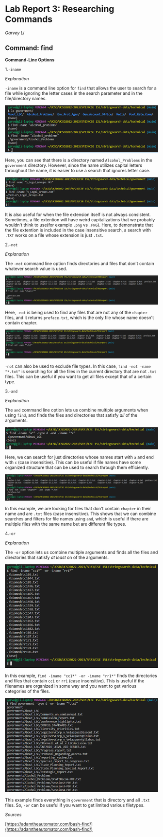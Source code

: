 # Lab Report 3: Researching Commands

*Garvey Li*

## Command: find

**Command-Line Options**


1.`-iname`

*Explanation*

`-iname` is a command line option for `find` that allows the user to search for a file while ignoring the letter cases in the search parameter and in the file/directory names.

![Image](lab3_images/-iname.PNG)

Here, you can see that there is a directory named `Alcohol_Problems` in the `government` directory. However, since the name utilizes capital letters throughout the name, it is easier to use a search that ignores letter case.

![Image](lab3_images/-inamefile.PNG)

It is also useful for when the file extension itself is not always consistent. Sometimes, a file extention will have weird capitalizations that we probably wouldn't think to use(for example `.png` vs `.PNG`). Here, to demonstrate that the file extention is included in the case insensitive search, a search with `.TXT` works on a file whose extension is just `.txt`. 


2.`-not`

*Explanation*

The `-not` command line option finds directories and files that don't contain whatever search value is used. 

![Image](lab3_images/-notname.PNG)

Here, `-not` is being used to find any files that are not any of the `chapter` files, and it returns `preface.txt`, which is the only file whose name doesn't contain chapter.

![Image](lab3_images/-notfile.PNG)

`-not` can also be used to exclude file types. In this case, `find -not -name "*.txt"` is searching for all the files in the current directory that are not `.txt` files. This can be useful if you want to get all files except that of a certain type.


3.`-and`

*Explanation*

The `and` command line option lets us combine multiple arguments when using `find`, and finds the files and directories that satisfy *all* of the arguments.

![Image](lab3_images/-andnn.PNG)

Here, we can search for just directories whose names start with `a` and end with `c` (case insensitive). This can be useful if file names have some organized structure that can be used to search through them efficiently.

![Image](lab3_images/-andnamefile.PNG)

In this example, we are looking for files that don't contain `chapter` in their name and are `.txt` files (case insensitive). This shows that we can combine searches and filters for file names using `and`, which is useful if there are multiple files with the same name but are different file types.

4.`-or`

*Explanation*

The `-or` option lets us combine multiple arguments and finds all the files and directories that satisfy *at least* on of the arguments.

![Image](lab3_images/-orccrr.PNG)

In this example, `find -iname "cc1*" -or -iname "rr1*"` finds the directories and files that contain `cc1` or `rr1` (case insensitive). This is useful if the filenames are organized in some way and you want to get various categories of the files. 

![Image](lab3_images/-ordtxt.PNG)

This example finds everything in `government` that is directory and all `.txt` files. So, `-or` can be useful if you want to get limited various filetypes. 

*Sources*

[https://adamtheautomator.com/bash-find/](https://adamtheautomator.com/bash-find/)

